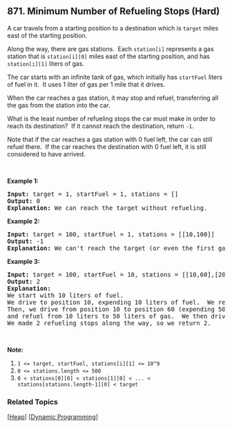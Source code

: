 <!--|This file generated by command(leetcode description); DO NOT EDIT.    |-->
<!--+----------------------------------------------------------------------+-->
<!--|@author    Openset <openset.wang@gmail.com>                           |-->
<!--|@link      https://github.com/openset                                 |-->
<!--|@home      https://github.com/openset/leetcode                        |-->
<!--+----------------------------------------------------------------------+-->

## 871. Minimum Number of Refueling Stops (Hard)

<p>A car travels from a starting position to a destination which is <code>target</code> miles east of the starting position.</p>

<p>Along the way, there are gas stations.&nbsp; Each <code>station[i]</code>&nbsp;represents a gas station that is <code>station[i][0]</code> miles east of the starting position, and has <code>station[i][1]</code> liters of gas.</p>

<p>The car starts with an infinite tank of gas, which initially has&nbsp;<code>startFuel</code>&nbsp;liters of fuel in it.&nbsp; It uses 1 liter of gas per 1 mile that it drives.</p>

<p>When the car&nbsp;reaches a gas station, it may stop and refuel, transferring all the gas from the station into the car.</p>

<p>What is the least number of refueling stops the car must make in order to reach its destination?&nbsp; If it cannot reach the destination, return <code>-1</code>.</p>

<p>Note that if the car reaches a gas station with 0 fuel left, the car can still refuel there.&nbsp; If the car reaches the destination with 0 fuel left, it is still considered to have arrived.</p>

<p>&nbsp;</p>

<div>
<p><strong>Example 1:</strong></p>

<pre>
<strong>Input: </strong>target = <span id="example-input-1-1">1</span>, startFuel = <span id="example-input-1-2">1</span>, stations = <span id="example-input-1-3">[]</span>
<strong>Output: </strong><span id="example-output-1">0</span>
<strong>Explanation: </strong>We can reach the target without refueling.
</pre>

<div>
<p><strong>Example 2:</strong></p>

<pre>
<strong>Input: </strong>target = <span id="example-input-2-1">100</span>, startFuel = <span id="example-input-2-2">1</span>, stations = <span id="example-input-2-3">[[10,100]]</span>
<strong>Output: </strong><span id="example-output-2">-1</span>
<strong>Explanation: </strong>We can&#39;t reach the target (or even the first gas station).
</pre>

<div>
<p><strong>Example 3:</strong></p>

<pre>
<strong>Input: </strong>target = <span id="example-input-3-1">100</span>, startFuel = <span id="example-input-3-2">10</span>, stations = <span id="example-input-3-3">[[10,60],[20,30],[30,30],[60,40]]</span>
<strong>Output: </strong><span id="example-output-3">2</span>
<strong>Explanation: </strong>
We start with 10 liters of fuel.
We drive to position 10, expending 10 liters of fuel.  We refuel from 0 liters to 60 liters of gas.
Then, we drive from position 10 to position 60 (expending 50 liters of fuel),
and refuel from 10 liters to 50 liters of gas.  We then drive to and reach the target.
We made 2 refueling stops along the way, so we return 2.
</pre>

<p>&nbsp;</p>

<p><strong>Note:</strong></p>

<ol>
	<li><code>1 &lt;= target, startFuel, stations[i][1] &lt;= 10^9</code></li>
	<li><code>0 &lt;= stations.length &lt;= 500</code></li>
	<li><code>0 &lt; stations[0][0] &lt; stations[1][0] &lt; ... &lt; stations[stations.length-1][0] &lt; target</code></li>
</ol>
</div>
</div>
</div>


### Related Topics
  [[Heap](https://github.com/openset/leetcode/tree/master/tag/heap/README.md)]
  [[Dynamic Programming](https://github.com/openset/leetcode/tree/master/tag/dynamic-programming/README.md)]
